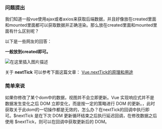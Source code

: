 ### 问题提出

我们知道一般vue使用ajax或者axios来获取后端数据，并且好像放在created里面和mounted里面都可以获取数据并正确渲染。那么放在created里面和mounted里面有什么区别呢？

以下是一些网友的回答：

**一般放到created即可。**

![在这里插入图片描述](https://img-blog.csdnimg.cn/20190407140033189.png)

关于 **nextTick** 可以参考下面这篇文章：
[Vue.nextTick的原理和用途](https://segmentfault.com/a/1190000012861862)



### 简单来说

如果你修改了某个dom中的数据，视图并不会立即更新。Vue 实现响应式并不是数据发生变化之后 DOM 立即变化，而是按一定的策略进行 DOM 的更新。，此时获取关于此dom的一切操作都是无效的，怎么办？在nextTick的回调中执行即可。$nextTick 是在下次 DOM 更新循环结束之后执行延迟回调，在修改数据之后使用 $nextTick，则可以在回调中获取更新后的 DOM。
